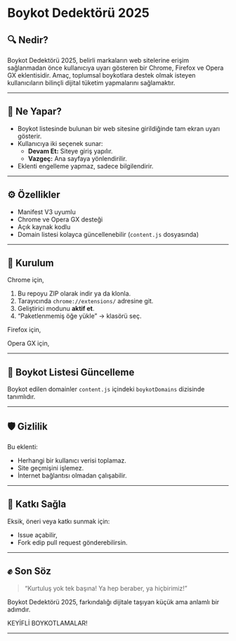 
# Boykot Dedektörü 2025

## 🔍 Nedir?

Boykot Dedektörü 2025, belirli markaların web sitelerine erişim sağlanmadan önce kullanıcıya uyarı gösteren bir Chrome, Firefox ve Opera GX eklentisidir. Amaç, toplumsal boykotlara destek olmak isteyen kullanıcıların bilinçli dijital tüketim yapmalarını sağlamaktır.

---

## 🎯 Ne Yapar?

- Boykot listesinde bulunan bir web sitesine girildiğinde tam ekran uyarı gösterir.
- Kullanıcıya iki seçenek sunar:
  - **Devam Et:** Siteye giriş yapılır.
  - **Vazgeç:** Ana sayfaya yönlendirilir.
- Eklenti engelleme yapmaz, sadece bilgilendirir.

---

## ⚙️ Özellikler

- Manifest V3 uyumlu
- Chrome ve Opera GX desteği
- Açık kaynak kodlu
- Domain listesi kolayca güncellenebilir (`content.js` dosyasında)

---

## 🚀 Kurulum

Chrome için,
1. Bu repoyu ZIP olarak indir ya da klonla.
2. Tarayıcında `chrome://extensions/` adresine git.
3. Geliştirici modunu **aktif et**.
4. “Paketlenmemiş öğe yükle” → klasörü seç.

Firefox için,

Opera GX için,

---

## 📌 Boykot Listesi Güncelleme

Boykot edilen domainler `content.js` içindeki `boykotDomains` dizisinde tanımlıdır.

---

## 🛡️ Gizlilik

Bu eklenti:
- Herhangi bir kullanıcı verisi toplamaz.
- Site geçmişini işlemez.
- İnternet bağlantısı olmadan çalışabilir.

---

## 🧩 Katkı Sağla

Eksik, öneri veya katkı sunmak için:
- Issue açabilir,
- Fork edip pull request gönderebilirsin.

---

## ✊ Son Söz

> “Kurtuluş yok tek başına! Ya hep beraber, ya hiçbirimiz!”

Boykot Dedektörü 2025, farkındalığı dijitale taşıyan küçük ama anlamlı bir adımdır.

KEYİFLİ BOYKOTLAMALAR!

---
